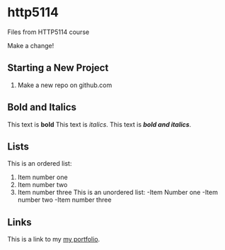 # http5114

Files from HTTP5114 course

Make a change!

## Starting a New Project

1. Make a new repo on github.com
## Bold and Italics
This text is **bold**
This text is _italics_.
This text is **_bold and italics_**.

## Lists
This is an ordered list:
1. Item number one
2. Item number two
3. Item number three
This is an unordered list:
-Item Number one
-Item number two
-Item number three

## Links
This is a link to my [my portfolio](https://codeadam.ca).
